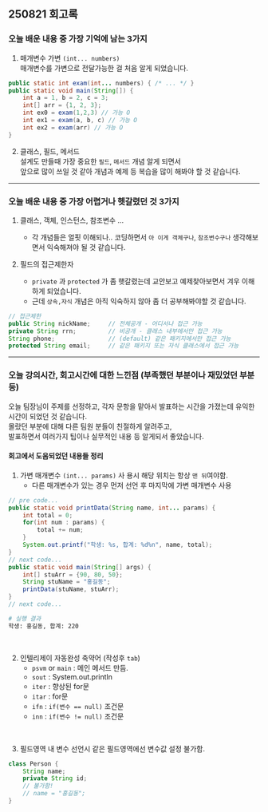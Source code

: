 ## 250821 회고록


### 오늘 배운 내용 중 가장 기억에 남는 3가지

1. 매개변수 가변 `(int... numbers)` <br>
매개변수를 가변으로 전달가능한 걸 처음 알게 되었습니다.
```java
public static int exam(int... numbers) { /* ... */ }
public static void main(String[]) {
    int a = 1, b = 2, c = 3;
    int[] arr = {1, 2, 3};
    int ex0 = exam(1,2,3) // 가능 O
    int ex1 = exam(a, b, c) // 가능 O
    int ex2 = exam(arr) // 가능 O
}
```
2. 클래스, 필드, 메서드 <br>
    설계도 만들때 가장 중요한 `필드`, `메서드` 개념 알게 되면서 <br>
    앞으로 많이 쓰일 것 같아 개념과 예제 등 복습을 많이 해봐야 할 것 같습니다.



---

### 오늘 배운 내용 중 가장 어렵거나 헷갈렸던 것 3가지

1. 클래스, 객체, 인스턴스, 참조변수 ...
    - 각 개념들은 얼핏 이해되나.. 코딩하면서 `아 이게 객체구나`, `참조변수구나` 생각해보면서 익숙해져야 될 것 같습니다.

2. 필드의 접근제한자
    - `private` 과 `protected` 가 좀 햇갈렸는데 교안보고 예제찾아보면서 겨우 이해하게 되었습니다.
    - 근데 `상속,자식` 개념은 아직 익숙하지 않아 좀 더 공부해봐야할 것 같습니다.
```java
// 접근제한
public String nickName;     // 전체공개 - 어디서나 접근 가능
private String rrn;         // 비공개 - 클래스 내부에서만 접근 가능
String phone;               // (default) 같은 패키지에서만 접근 가능
protected String email;     // 같은 패키지 또는 자식 클래스에서 접근 가능
```



---
   
### 오늘 강의시간, 회고시간에 대한 느낀점 (부족했던 부분이나 재밌었던 부분 등)


오늘 팀장님이 주제를 선정하고, 각자 문항을 맡아서 발표하는 시간을 가졌는데 유익한 시간이 되었던 것 같습니다. <br>
몰랐던 부분에 대해 다른 팀원 분들이 친절하게 알려주고,<br>
발표하면서 여러가지 팁이나 실무적인 내용 등 알게되서 좋았습니다. 

#### 회고에서 도움되었던 내용들 정리

1. 가변 매개변수 `(int... params)` 사 용시 해당 위치는 항상 `맨 뒤`여야함.
    - 다른 매개변수가 있는 경우 먼저 선언 후 마지막에 가변 매개변수 사용
```java
// pre code...
public static void printData(String name, int... params) {
    int total = 0;
    for(int num : params) {
        total += num;
    }
    System.out.printf("학생: %s, 합계: %d%n", name, total);
}
// next code...
public static void main(String[] args) {
    int[] stuArr = {90, 80, 50};
    String stuName = "홍길동";
    printData(stuName, stuArr);
}
// next code...
```
```bash
# 실행 결과
학생: 홍길동, 합계: 220
```

<br>

2. 인텔리제이 자동완성 축약어 (작성후 `tab`)
   * `psvm` or `main` : 메인 메서드 만듬.
   * `sout` : System.out.println
   * `iter` : 향상된 for문
   * `itar` : for문
   * `ifn`  : `if(변수 == null)` 조건문
   * `inn`  : `if(변수 != null)` 조건문

<br>

3. 필드영역 내 변수 선언시 같은 필드영역에선 변수값 설정 불가함.
```java
class Person {
    String name;
    private String id;
    // 불가함!
    // name = "홍길동";
}
```
